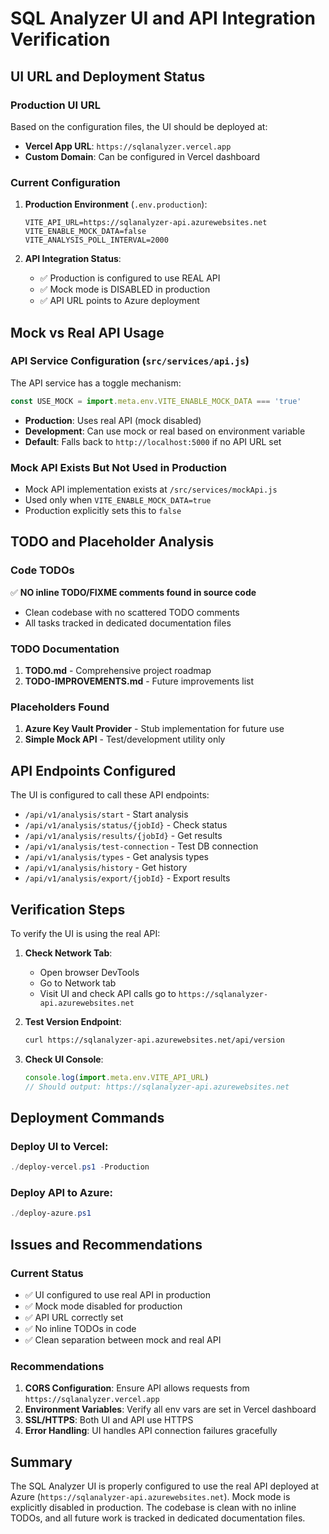# SQL Analyzer UI and API Integration Verification

## UI URL and Deployment Status

### Production UI URL
Based on the configuration files, the UI should be deployed at:
- **Vercel App URL**: `https://sqlanalyzer.vercel.app`
- **Custom Domain**: Can be configured in Vercel dashboard

### Current Configuration

1. **Production Environment** (`.env.production`):
   ```env
   VITE_API_URL=https://sqlanalyzer-api.azurewebsites.net
   VITE_ENABLE_MOCK_DATA=false
   VITE_ANALYSIS_POLL_INTERVAL=2000
   ```

2. **API Integration Status**:
   - ✅ Production is configured to use REAL API
   - ✅ Mock mode is DISABLED in production
   - ✅ API URL points to Azure deployment

## Mock vs Real API Usage

### API Service Configuration (`src/services/api.js`)
The API service has a toggle mechanism:
```javascript
const USE_MOCK = import.meta.env.VITE_ENABLE_MOCK_DATA === 'true'
```

- **Production**: Uses real API (mock disabled)
- **Development**: Can use mock or real based on environment variable
- **Default**: Falls back to `http://localhost:5000` if no API URL set

### Mock API Exists But Not Used in Production
- Mock API implementation exists at `/src/services/mockApi.js`
- Used only when `VITE_ENABLE_MOCK_DATA=true`
- Production explicitly sets this to `false`

## TODO and Placeholder Analysis

### Code TODOs
✅ **NO inline TODO/FIXME comments found in source code**
- Clean codebase with no scattered TODO comments
- All tasks tracked in dedicated documentation files

### TODO Documentation
1. **TODO.md** - Comprehensive project roadmap
2. **TODO-IMPROVEMENTS.md** - Future improvements list

### Placeholders Found
1. **Azure Key Vault Provider** - Stub implementation for future use
2. **Simple Mock API** - Test/development utility only

## API Endpoints Configured

The UI is configured to call these API endpoints:
- `/api/v1/analysis/start` - Start analysis
- `/api/v1/analysis/status/{jobId}` - Check status
- `/api/v1/analysis/results/{jobId}` - Get results
- `/api/v1/analysis/test-connection` - Test DB connection
- `/api/v1/analysis/types` - Get analysis types
- `/api/v1/analysis/history` - Get history
- `/api/v1/analysis/export/{jobId}` - Export results

## Verification Steps

To verify the UI is using the real API:

1. **Check Network Tab**:
   - Open browser DevTools
   - Go to Network tab
   - Visit UI and check API calls go to `https://sqlanalyzer-api.azurewebsites.net`

2. **Test Version Endpoint**:
   ```bash
   curl https://sqlanalyzer-api.azurewebsites.net/api/version
   ```

3. **Check UI Console**:
   ```javascript
   console.log(import.meta.env.VITE_API_URL)
   // Should output: https://sqlanalyzer-api.azurewebsites.net
   ```

## Deployment Commands

### Deploy UI to Vercel:
```powershell
./deploy-vercel.ps1 -Production
```

### Deploy API to Azure:
```powershell
./deploy-azure.ps1
```

## Issues and Recommendations

### Current Status
- ✅ UI configured to use real API in production
- ✅ Mock mode disabled for production
- ✅ API URL correctly set
- ✅ No inline TODOs in code
- ✅ Clean separation between mock and real API

### Recommendations
1. **CORS Configuration**: Ensure API allows requests from `https://sqlanalyzer.vercel.app`
2. **Environment Variables**: Verify all env vars are set in Vercel dashboard
3. **SSL/HTTPS**: Both UI and API use HTTPS
4. **Error Handling**: UI handles API connection failures gracefully

## Summary

The SQL Analyzer UI is properly configured to use the real API deployed at Azure (`https://sqlanalyzer-api.azurewebsites.net`). Mock mode is explicitly disabled in production. The codebase is clean with no inline TODOs, and all future work is tracked in dedicated documentation files.